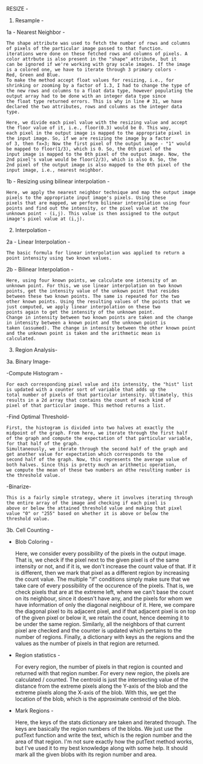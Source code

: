 RESIZE - 

1. Resample -

1a - Nearest Neighbor -

    The shape attribute was used to fetch the number of rows and columns of pixels of the particular image passed to that function.
    iterations were done on these fetched rows and columns of pixels. A color attrbute is also present in the "shape" attribute, but it 
    can be ignored if we're working with gray scale images. If the image is a colored one, we have to iterate through 3 primary colors -     Red, Green and Blue. 
    To make the method accept float values for resizing, i.e., for shrinking or zooming by a factor of 1.3, I had to change the type of 
    the new rows and columns to a float data type, however populating the output array had to be done with an integer data type since 
    the float type returned errors. This is why in line # 31, we have declared the two attributes, rows and columns as the integer data type.
    
    Here, we divide each pixel value with the resizing value and accept the floor value of it, i.e., floor(0.3) would be 0. This way, 
    each pixel in the output image is mapped to the appropriate pixel in the input image. So, if we are resizing the image by a factor 
    of 3, then fx=3; Now the first pixel of the output image - "1" would be mapped to floor(1/3), which is 0. So, the 0th pixel of the 
    input image is mapped to the 0th pixel of the output image. Now, the 2nd pixel's value would be floor(2/3), which is also 0. So, the 
    2nd pixel of the output image is also mapped to the 0th pixel of the input image, i.e., nearest neighbor.
    
    
1b - Resizing using bilinear interpolation -

    Here, we apply the nearest neighbor technique and map the output image pixels to the appropriate input image's pixels. Using these 
    pixels that are mapped, we perform bilinear interpolation using four points and find out the intensity, or the pixel value at the
    unknown point - (i,j). This value is then assigned to the output image's pixel value at (i,j).
    
    
2. Interpolation -

2a - Linear Interpolation -

    The basic formula for linear interpolation was applied to return a point intensity using two known values.
    
2b - Bilinear Interpolation -

    Here, using four known points, we calculate one intensity of an unknown point. For this, we use linear interpolation on two known  
    points, get the intensity value of the unkown point that resides between these two known points. The same is repeated for the two
    other known points. Using the resulting values of the points that we just computed, we apply linear interpolation on these two 
    points again to get the intensity of the unknown point. 
    Change in intensity between two known points are taken and the change in intensity between a known point and the unknown point is 
    taken (assumed). The change in intensity between the other known point and the unknown point is taken and the arithmetic mean is
    calculated.
    
    
    
    
    
    
3. Region Analysis-

3a. Binary Image-

-Compute Histogram -

    For each corresponding pixel value and its intensity, the "hist" list is updated with a counter sort of variable that adds up the
    total number of pixels of that particular intensity. Ultimately, this results in a 2d array that contains the count of each kind of 
    pixel of that particular image. This method returns a list.
    
    
-Find Optimal Threshold-
    
    First, the histogram is divided into two halves at exactly the midpoint of the graph. From here, we iterate through the first half
    of the graph and compute the expectation of that particular variable, for that half of the graph.
    Simultaneously, we iterate through the second half of the graph and get another value for expectation which corresponds to the 
    second half of the graph. Now, this represents the average value of both halves. Since this is pretty much an arithmetic operation,
    we compute the mean of these two numbers an dthe resulting number is the threshold value.
   
    
    
    
-Binarize-

    This is a fairly simple strategy, where it involves iterating through the entire array of the image and checking if each pixel is
    above or below the attained threshold value and making that pixel value "0" or "255" based on whether it is above or below the 
    threshold value.
    

    
3b. Cell Counting -


- Blob Coloring -

    Here, we consider every possibility of the pixels in the output image. That is, we check if the pixel next to the given pixel is of
    the same intensity or not, and if it is, we don't increase the count value of that. If it is different, then we mark that pixel as a 
    different region by increasing the count value.
    The multiple "if" conditions simply make sure that we take care of every possibility of the occurence of the pixels. That is, we
    check pixels that are at the extreme left, where we can't base the count on its neighbour, since it doesn't have any, and the pixels
    for whom we have information of only the diagonal neighbour of it. Here, we compare the diagonal pixel to its adjacent pixel, and 
    if that adjacent pixel is on top of the given pixel or below it, we retain the count, hence deeming it to be under the same region.
    Similarly, all the neighbors of that current pixel are checked and the counter is updated which pertains to the number of regions. 
    Finally, a dictionary with keys as the regions and the values as the number of pixels in that region are returned.
    
   

- Region statistics -

    For every region, the number of pixels in that region is counted and returned with that region number.
    For every new region, the pixels are calculated / counted.
    The centroid is just the intersecting value of the distance from the extreme pixels along the Y-axis of the blob and the extreme 
    pixels along the X-axis of the blob. With this, we get the location of the blob, which is the approximate centroid of the blob.
    
    

- Mark Regions -

    Here, the keys of the stats dictionary are taken and iterated through. The keys are basically the region numbers of the blobs.
    We just use the putText function and write the text, which is the region number and the area of that region. I'm not sure exactly
    how the putText method works, but I've used it to my best knowledge along with some help. It should mark all the given blobs with 
    its region number and area.


    
